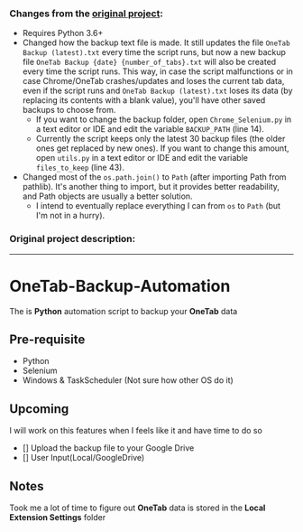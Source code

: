 ### Changes from the [original project](https://github.com/busyxiang/OneTab-Backup-Automation):

* Requires Python 3.6+
* Changed how the backup text file is made. It still updates the file `OneTab Backup (latest).txt` every time the script runs, but now a new backup file `OneTab Backup {date} {number_of_tabs}.txt` will also be created every time the script runs. This way, in case the script malfunctions or in case Chrome/OneTab crashes/updates and loses the current tab data, even if the script runs and `OneTab Backup (latest).txt` loses its data (by replacing its contents with a blank value), you'll have other saved backups to choose from.
  *   If you want to change the backup folder, open `Chrome_Selenium.py` in a text editor or IDE and edit the variable `BACKUP_PATH` (line 14).
  *   Currently the script keeps only the latest 30 backup files (the older ones get replaced by new ones). If you want to change this amount, open `utils.py` in a text editor or IDE and edit the variable `files_to_keep` (line 43).
* Changed most of the `os.path.join()` to `Path` (after importing Path from pathlib). It's another thing to import, but it provides better readability, and Path objects are usually a better solution.
  * I intend to eventually replace everything I can from `os` to `Path` (but I'm not in a hurry).


### Original project description:

---

# OneTab-Backup-Automation

The is **Python** automation script to backup your **OneTab** data

## Pre-requisite

- Python
- Selenium
- Windows & TaskScheduler (Not sure how other OS do it)

## Upcoming

I will work on this features when I feels like it and have time to do so

- [] Upload the backup file to your Google Drive
- [] User Input(Local/GoogleDrive)

## Notes

Took me a lot of time to figure out **OneTab** data is stored in the **Local Extension Settings** folder
